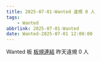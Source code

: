 ```yaml
---
title: 2025-07-01-Wanted 違規 0 人
tags:
    - Wanted
abbrlink: 2025-07-01-Wanted
date: Wanted-2025-07-01 12:00:00
---
```

Wanted 板 [板規連結](https://www.ptt.cc/bbs/Wanted/M.1608829773.A.D3B.html)
昨天違規 0 人
